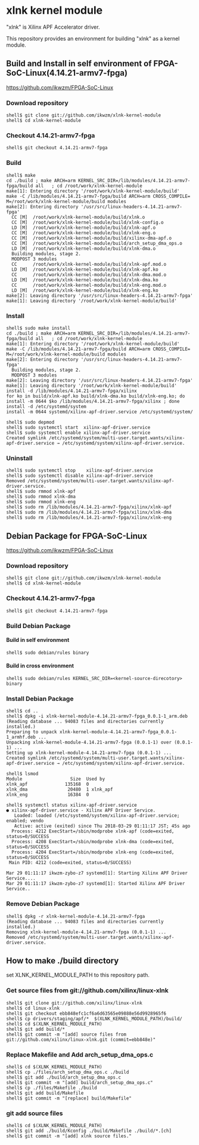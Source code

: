 xlnk kernel module
==================

"xlnk" is Xilinx APF Accelerator driver.

This repository provides an environment for building "xlnk" as a kernel module.


Build and Install in self environment of FPGA-SoC-Linux(4.14.21-armv7-fpga)
---------------------------------------------------------------------------

https://github.com/ikwzm/FPGA-SoC-Linux

### Download repository

```console
shell$ git clone git://github.com/ikwzm/xlnk-kernel-module
shell$ cd xlnk-kernel-module
```

### Checkout 4.14.21-armv7-fpga

```console
shell$ git checkout 4.14.21-armv7-fpga
```

### Build

```console
shell$ make
cd ./build ; make ARCH=arm KERNEL_SRC_DIR=/lib/modules/4.14.21-armv7-fpga/build all   ; cd /root/work/xlnk-kernel-module
make[1]: Entering directory '/root/work/xlnk-kernel-module/build'
make -C /lib/modules/4.14.21-armv7-fpga/build ARCH=arm CROSS_COMPILE= M=/root/work/xlnk-kernel-module/build modules
make[2]: Entering directory '/usr/src/linux-headers-4.14.21-armv7-fpga'
  CC [M]  /root/work/xlnk-kernel-module/build/xlnk.o
  CC [M]  /root/work/xlnk-kernel-module/build/xlnk-config.o
  LD [M]  /root/work/xlnk-kernel-module/build/xlnk-apf.o
  CC [M]  /root/work/xlnk-kernel-module/build/xlnk-eng.o
  CC [M]  /root/work/xlnk-kernel-module/build/xilinx-dma-apf.o
  CC [M]  /root/work/xlnk-kernel-module/build/arch_setup_dma_ops.o
  LD [M]  /root/work/xlnk-kernel-module/build/xlnk-dma.o
  Building modules, stage 2.
  MODPOST 3 modules
  CC      /root/work/xlnk-kernel-module/build/xlnk-apf.mod.o
  LD [M]  /root/work/xlnk-kernel-module/build/xlnk-apf.ko
  CC      /root/work/xlnk-kernel-module/build/xlnk-dma.mod.o
  LD [M]  /root/work/xlnk-kernel-module/build/xlnk-dma.ko
  CC      /root/work/xlnk-kernel-module/build/xlnk-eng.mod.o
  LD [M]  /root/work/xlnk-kernel-module/build/xlnk-eng.ko
make[2]: Leaving directory '/usr/src/linux-headers-4.14.21-armv7-fpga'
make[1]: Leaving directory '/root/work/xlnk-kernel-module/build'
```

### Install

```console
shell$ sudo make install
cd ./build ; make ARCH=arm KERNEL_SRC_DIR=/lib/modules/4.14.21-armv7-fpga/build all   ; cd /root/work/xlnk-kernel-module
make[1]: Entering directory '/root/work/xlnk-kernel-module/build'
make -C /lib/modules/4.14.21-armv7-fpga/build ARCH=arm CROSS_COMPILE= M=/root/work/xlnk-kernel-module/build modules
make[2]: Entering directory '/usr/src/linux-headers-4.14.21-armv7-fpga'
  Building modules, stage 2.
  MODPOST 3 modules
make[2]: Leaving directory '/usr/src/linux-headers-4.14.21-armv7-fpga'
make[1]: Leaving directory '/root/work/xlnk-kernel-module/build'
install -d /lib/modules/4.14.21-armv7-fpga/xilinx
for ko in build/xlnk-apf.ko build/xlnk-dma.ko build/xlnk-eng.ko; do install -m 0644 $ko /lib/modules/4.14.21-armv7-fpga/xilinx ; done
install -d /etc/systemd/system
install -m 0644 systemd/xilinx-apf-driver.service /etc/systemd/system/

shell$ sudo depmod
shell$ sudo systemctl start  xilinx-apf-driver.service
shell$ sudo systemctl enable xilinx-apf-driver.service
Created symlink /etc/systemd/system/multi-user.target.wants/xilinx-apf-driver.service → /etc/systemd/system/xilinx-apf-driver.service.
```

### Uninstall

```console
shell$ sudo systemctl stop    xilinx-apf-driver.service
shell$ sudo systemctl disable xilinx-apf-driver.service
Removed /etc/systemd/system/multi-user.target.wants/xilinx-apf-driver.service.
shell$ sudo rmmod xlnk-apf
shell$ sudo rmmod xlnk-dma
shell$ sudo rmmod xlnk-eng
shell$ sudo rm /lib/modules/4.14.21-armv7-fpga/xilinx/xlnk-apf
shell$ sudo rm /lib/modules/4.14.21-armv7-fpga/xilinx/xlnk-dma
shell$ sudo rm /lib/modules/4.14.21-armv7-fpga/xilinx/xlnk-eng
```

Debian Package for FPGA-SoC-Linux
---------------------------------------------------------------------------

https://github.com/ikwzm/FPGA-SoC-Linux

### Download repository

```console
shell$ git clone git://github.com/ikwzm/xlnk-kernel-module
shell$ cd xlnk-kernel-module
```

### Checkout 4.14.21-armv7-fpga

```console
shell$ git checkout 4.14.21-armv7-fpga
```

### Build Debian Package 

#### Build in self environment

```console
shell$ sudo debian/rules binary 
```

#### Build in cross environment

```console
shell$ sudo debian/rules KERNEL_SRC_DIR=<kernel-source-direcotory> binary 
```

### Install Debian Package

```console
shell$ cd ..
shell$ dpkg -i xlnk-kernel-module-4.14.21-armv7-fpga_0.0.1-1_arm.deb
(Reading database ... 94083 files and directories currently installed.)
Preparing to unpack xlnk-kernel-module-4.14.21-armv7-fpga_0.0.1-1_armhf.deb ...
Unpacking xlnk-kernel-module-4.14.21-armv7-fpga (0.0.1-1) over (0.0.1-1) ...
Setting up xlnk-kernel-module-4.14.21-armv7-fpga (0.0.1-1) ...
Created symlink /etc/systemd/system/multi-user.target.wants/xilinx-apf-driver.service → /etc/systemd/system/xilinx-apf-driver.service.

shell$ lsmod
Module                  Size  Used by
xlnk_apf              135168  0
xlnk_dma               20480  1 xlnk_apf
xlnk_eng               16384  0

shell$ systemctl status xilinx-apf-driver.service
● xilinx-apf-driver.service - Xilinx APF Driver Service.
   Loaded: loaded (/etc/systemd/system/xilinx-apf-driver.service; enabled; vendo
   Active: active (exited) since Thu 2018-03-29 01:11:17 JST; 45s ago
  Process: 4212 ExecStart=/sbin/modprobe xlnk-apf (code=exited, status=0/SUCCESS
  Process: 4208 ExecStart=/sbin/modprobe xlnk-dma (code=exited, status=0/SUCCESS
  Process: 4204 ExecStart=/sbin/modprobe xlnk-eng (code=exited, status=0/SUCCESS
 Main PID: 4212 (code=exited, status=0/SUCCESS)

Mar 29 01:11:17 ikwzm-zybo-z7 systemd[1]: Starting Xilinx APF Driver Service....
Mar 29 01:11:17 ikwzm-zybo-z7 systemd[1]: Started Xilinx APF Driver Service..
```

### Remove Debian Package

```console
shell$ dpkg -r xlnk-kernel-module-4.14.21-armv7-fpga
(Reading database ... 94083 files and directories currently installed.)
Removing xlnk-kernel-module-4.14.21-armv7-fpga (0.0.1-1) ...
Removed /etc/systemd/system/multi-user.target.wants/xilinx-apf-driver.service.
```

How to make ./build directory
---------------------------------------------------------------------------

set XLNK_KERNEL_MODULE_PATH to this repository path.

### Get source files from git://github.com/xilinx/linux-xlnk

```console
shell$ git clone git://github.com/xilinx/linux-xlnk
shell$ cd linux-xlnk
shell$ git checkout ebb848efc1cf6a6d63565e09888e56d9928965f6
shell$ cp drivers/staging/apf/*  $(XLNK_KERNEL_MODULE_PATH)/build/
shell$ cd $(XLNK_KERNEL_MODULE_PATH)
shell$ git add build/*
shell$ git commit -m "[add] source files from git://github.com/xilinx/linux-xlnk.git (commit=ebb848e)"
```

### Replace Makefile and Add arch_setup_dma_ops.c

```console
shell$ cd $(XLNK_KERNEL_MODULE_PATH)
shell$ cp ./files/arch_setup_dma_ops.c ./build
shell$ git add ./build/arch_setup_dma_ops.c
shell$ git commit -m "[add] build/arch_setup_dma_ops.c"
shell$ cp ./files/Makefile ./build
shell$ git add build/Makefile
shell$ git commit -m "[replace] build/Makefile"
```

### git add source files

```console
shell$ cd $(XLNK_KERNEL_MODULE_PATH)
shell$ git add ./build/Kconfig ./build/Makefile ./build/*.[ch]
shell$ git commit -m "[add] xlnk source files."
```

